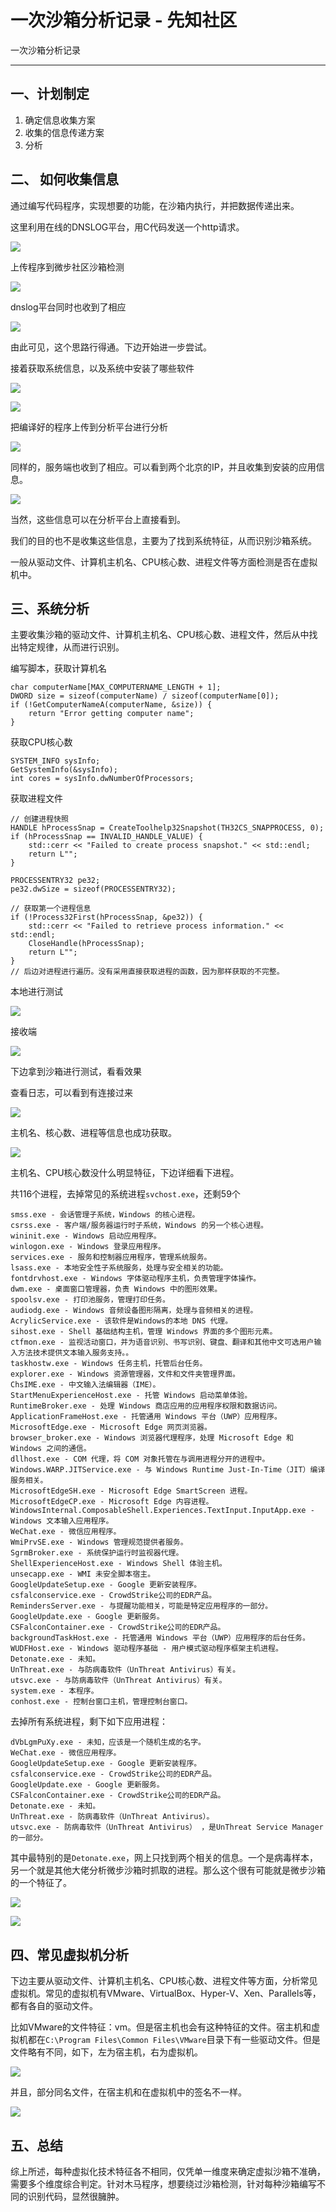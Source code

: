 

# 一次沙箱分析记录 - 先知社区

一次沙箱分析记录

- - -

## 一、计划制定

1.  确定信息收集方案
2.  收集的信息传递方案
3.  分析

## 二、 如何收集信息

通过编写代码程序，实现想要的功能，在沙箱内执行，并把数据传递出来。

这里利用在线的DNSLOG平台，用C代码发送一个http请求。

[![](assets/1705301766-887c376829553fdeb5e590962fa64dc4.png)](https://xzfile.aliyuncs.com/media/upload/picture/20240114105333-1afbfcda-b288-1.png)

上传程序到微步社区沙箱检测

[![](assets/1705301766-0f39319f76145f5bfbd40b26dde19376.png)](https://xzfile.aliyuncs.com/media/upload/picture/20240114105341-1fe50c8c-b288-1.png)

dnslog平台同时也收到了相应

[![](assets/1705301766-d368f333720fbb2291abd80377821f0d.png)](https://xzfile.aliyuncs.com/media/upload/picture/20240114105350-254a950c-b288-1.png)

由此可见，这个思路行得通。下边开始进一步尝试。

接着获取系统信息，以及系统中安装了哪些软件

[![](assets/1705301766-b30a99551d0a17f294b729f04bc7da70.png)](https://xzfile.aliyuncs.com/media/upload/picture/20240114105400-2b0334ea-b288-1.png)

[![](assets/1705301766-670bf7789fff5b41ddd068684bf4b810.png)](https://xzfile.aliyuncs.com/media/upload/picture/20240114105405-2e00a952-b288-1.png)

把编译好的程序上传到分析平台进行分析

[![](assets/1705301766-f4438a9883b669fa713ccf61ed4a8c90.png)](https://xzfile.aliyuncs.com/media/upload/picture/20240114105412-328d45b6-b288-1.png)

同样的，服务端也收到了相应。可以看到两个北京的IP，并且收集到安装的应用信息。

[![](assets/1705301766-73014b6ab84cc45d4f938135eb478fde.png)](https://xzfile.aliyuncs.com/media/upload/picture/20240114105420-370e6e94-b288-1.png)

当然，这些信息可以在分析平台上直接看到。

我们的目的也不是收集这些信息，主要为了找到系统特征，从而识别沙箱系统。

一般从驱动文件、计算机主机名、CPU核心数、进程文件等方面检测是否在虚拟机中。

## 三、系统分析

主要收集沙箱的驱动文件、计算机主机名、CPU核心数、进程文件，然后从中找出特定规律，从而进行识别。

编写脚本，获取计算机名

```plain
char computerName[MAX_COMPUTERNAME_LENGTH + 1];
DWORD size = sizeof(computerName) / sizeof(computerName[0]);
if (!GetComputerNameA(computerName, &size)) {
    return "Error getting computer name";
}
```

获取CPU核心数

```plain
SYSTEM_INFO sysInfo;
GetSystemInfo(&sysInfo);
int cores = sysInfo.dwNumberOfProcessors;
```

获取进程文件

```plain
// 创建进程快照
HANDLE hProcessSnap = CreateToolhelp32Snapshot(TH32CS_SNAPPROCESS, 0);
if (hProcessSnap == INVALID_HANDLE_VALUE) {
    std::cerr << "Failed to create process snapshot." << std::endl;
    return L"";
}

PROCESSENTRY32 pe32;
pe32.dwSize = sizeof(PROCESSENTRY32);

// 获取第一个进程信息
if (!Process32First(hProcessSnap, &pe32)) {
    std::cerr << "Failed to retrieve process information." << std::endl;
    CloseHandle(hProcessSnap);
    return L"";
}
// 后边对进程进行遍历。没有采用直接获取进程的函数，因为那样获取的不完整。
```

本地进行测试

[![](assets/1705301766-d901086991166c9e8b594e74a53f0d56.png)](https://xzfile.aliyuncs.com/media/upload/picture/20240114105440-42f31c46-b288-1.png)

接收端

[![](assets/1705301766-75229520ac57f575dc7e86e0369705a2.png)](https://xzfile.aliyuncs.com/media/upload/picture/20240114105448-47ea8356-b288-1.png)

下边拿到沙箱进行测试，看看效果

查看日志，可以看到有连接过来

[![](assets/1705301766-543ac54315ebdf3b9a841808738a61c6.png)](https://xzfile.aliyuncs.com/media/upload/picture/20240114105500-4ec0949a-b288-1.png)

主机名、核心数、进程等信息也成功获取。

[![](assets/1705301766-54fb796676861f087c3ecc2c2a8a8efe.png)](https://xzfile.aliyuncs.com/media/upload/picture/20240114105506-526efac8-b288-1.png)

主机名、CPU核心数没什么明显特征，下边详细看下进程。

共116个进程，去掉常见的系统进程`svchost.exe`，还剩59个

```plain
smss.exe - 会话管理子系统，Windows 的核心进程。
csrss.exe - 客户端/服务器运行时子系统，Windows 的另一个核心进程。
wininit.exe - Windows 启动应用程序。
winlogon.exe - Windows 登录应用程序。
services.exe - 服务和控制器应用程序，管理系统服务。
lsass.exe - 本地安全性子系统服务，处理与安全相关的功能。
fontdrvhost.exe - Windows 字体驱动程序主机，负责管理字体操作。
dwm.exe - 桌面窗口管理器，负责 Windows 中的图形效果。
spoolsv.exe - 打印池服务，管理打印任务。
audiodg.exe - Windows 音频设备图形隔离，处理与音频相关的进程。
AcrylicService.exe - 该软件是Windows的本地 DNS 代理。
sihost.exe - Shell 基础结构主机，管理 Windows 界面的多个图形元素。
ctfmon.exe - 监视活动窗口，并为语音识别、书写识别、键盘、翻译和其他中文可选用户输入方法技术提供文本输入服务支持。。
taskhostw.exe - Windows 任务主机，托管后台任务。
explorer.exe - Windows 资源管理器，文件和文件夹管理界面。
ChsIME.exe - 中文输入法编辑器（IME）。
StartMenuExperienceHost.exe - 托管 Windows 启动菜单体验。
RuntimeBroker.exe - 处理 Windows 商店应用的应用程序权限和数据访问。
ApplicationFrameHost.exe - 托管通用 Windows 平台（UWP）应用程序。
MicrosoftEdge.exe - Microsoft Edge 网页浏览器。
browser_broker.exe - Windows 浏览器代理程序，处理 Microsoft Edge 和 Windows 之间的通信。
dllhost.exe - COM 代理，将 COM 对象托管在与调用进程分开的进程中。
Windows.WARP.JITService.exe - 与 Windows Runtime Just-In-Time（JIT）编译服务相关。
MicrosoftEdgeSH.exe - Microsoft Edge SmartScreen 进程。
MicrosoftEdgeCP.exe - Microsoft Edge 内容进程。
WindowsInternal.ComposableShell.Experiences.TextInput.InputApp.exe - Windows 文本输入应用程序。
WeChat.exe - 微信应用程序。
WmiPrvSE.exe - Windows 管理规范提供者服务。
SgrmBroker.exe - 系统保护运行时监视器代理。
ShellExperienceHost.exe - Windows Shell 体验主机。
unsecapp.exe - WMI 未安全脚本宿主。
GoogleUpdateSetup.exe - Google 更新安装程序。
csfalconservice.exe - CrowdStrike公司的EDR产品。
RemindersServer.exe - 与提醒功能相关，可能是特定应用程序的一部分。
GoogleUpdate.exe - Google 更新服务。
CSFalconContainer.exe - CrowdStrike公司的EDR产品。
backgroundTaskHost.exe - 托管通用 Windows 平台（UWP）应用程序的后台任务。
WUDFHost.exe - Windows 驱动程序基础 - 用户模式驱动程序框架主机进程。
Detonate.exe - 未知。
UnThreat.exe - 与防病毒软件（UnThreat Antivirus）有关。
utsvc.exe - 与防病毒软件（UnThreat Antivirus）有关。
system.exe - 本程序。
conhost.exe - 控制台窗口主机，管理控制台窗口。
```

去掉所有系统进程，剩下如下应用进程：

```plain
dVbLgmPuXy.exe - 未知，应该是一个随机生成的名字。
WeChat.exe - 微信应用程序。
GoogleUpdateSetup.exe - Google 更新安装程序。
csfalconservice.exe - CrowdStrike公司的EDR产品。
GoogleUpdate.exe - Google 更新服务。
CSFalconContainer.exe - CrowdStrike公司的EDR产品。
Detonate.exe - 未知。
UnThreat.exe - 防病毒软件（UnThreat Antivirus）。
utsvc.exe - 防病毒软件（UnThreat Antivirus） ，是UnThreat Service Manager的一部分。
```

其中最特别的是`Detonate.exe`，网上只找到两个相关的信息。一个是病毒样本，另一个就是其他大佬分析微步沙箱时抓取的进程。那么这个很有可能就是微步沙箱的一个特征了。

[![](assets/1705301766-2521a3144d59364540a89f849b18f15c.png)](https://xzfile.aliyuncs.com/media/upload/picture/20240114105527-5efec8c2-b288-1.png)

[![](assets/1705301766-dc59730776a9db6ed2e5911cd3befa6b.png)](https://xzfile.aliyuncs.com/media/upload/picture/20240114105533-62962dd6-b288-1.png)

## 四、常见虚拟机分析

下边主要从驱动文件、计算机主机名、CPU核心数、进程文件等方面，分析常见虚拟机。常见的虚拟机有VMware、VirtualBox、Hyper-V、Xen、Parallels等，都有各自的驱动文件。

比如VMware的文件特征：vm。但是宿主机也会有这种特征的文件。宿主机和虚拟机都在`C:\Program Files\Common Files\VMware`目录下有一些驱动文件。但是文件略有不同，如下，左为宿主机，右为虚拟机。

[![](assets/1705301766-73c4c5f7ff2f5ff0516b8a8bc426ccaf.png)](https://xzfile.aliyuncs.com/media/upload/picture/20240114105545-69b255ea-b288-1.png)

并且，部分同名文件，在宿主机和在虚拟机中的签名不一样。

[![](assets/1705301766-859dee8a014eebf29eb3dbcb3f4eb440.png)](https://xzfile.aliyuncs.com/media/upload/picture/20240114105553-6ecf0d98-b288-1.png)

## 五、总结

综上所述，每种虚拟化技术特征各不相同，仅凭单一维度来确定虚拟沙箱不准确，需要多个维度综合判定。针对木马程序，想要绕过沙箱检测，针对每种沙箱编写不同的识别代码，显然很臃肿。
